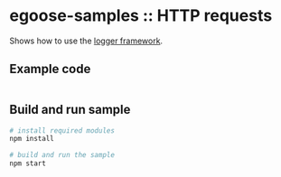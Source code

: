 # egoose-samples :: HTTP requests

Shows how to use the [logger framework](https://egodigital.github.io/egoose/modules/_diagnostics_logger_.html).

## Example code

```typescript
```

## Build and run sample

```bash
# install required modules
npm install

# build and run the sample
npm start
```
